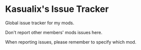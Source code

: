 # Kasualix's Issue Tracker
Global issue tracker for my mods.

Don't report other members' mods issues here.

When reporting issues, please remember to specify which mod.
